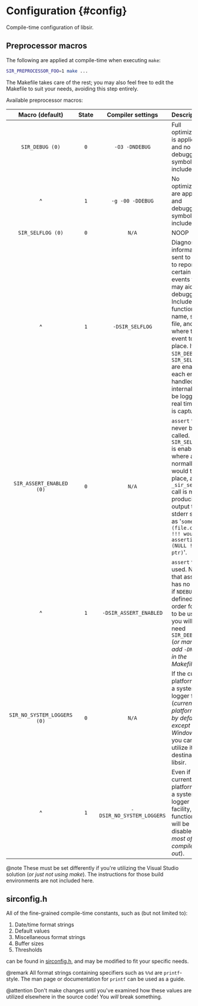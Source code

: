 Configuration         {#config}
=============

Compile-time configuration of libsir.

Preprocessor macros
-------------------

The following are applied at compile-time when executing `make`:

```sh
SIR_PREPROCESSOR_FOO=1 make ...
```

The Makefile takes care of the rest; you may also feel free to edit the Makefile
to suit your needs, avoiding this step entirely.

Available preprocessor macros:

| Macro (default)      | State | Compiler settings            | Description |
| :------------------: | :---: | :--------------------------: | :---------- |
| `SIR_DEBUG (0)` | `0` | `-O3 -DNDEBUG` | Full optimization is applied, and no debugging symbols are included. |
| ^ | `1` | `-g -00 -DDEBUG` | No optimizations are applied, and debugging symbols are included. |
| `SIR_SELFLOG (0)` | `0` | `N/A` | NOOP |
| ^ | `1` | `-DSIR_SELFLOG` | Diagnostic information is sent to `stderr` to report certain events that may aid in debugging. Includes the function name, source file, and line where the event took place. If `SIR_DEBUG` and `SIR_SELFLOG` are enabled, each error handled internally will be logged in real time as it is captured. |
| `SIR_ASSERT_ENABLED (0)` | `0` | `N/A` | `assert` will never be called. If `SIR_SELFLOG` is enabled, where asserts normally would take place, a `_sir_selflog` call is made, producing output to stderr such as '`somefunc (file.c:123): !!! would be asserting (NULL != ptr)`'. |
| ^ | `1` | `-DSIR_ASSERT_ENABLED` | `assert` will be used. Note that assert has no effect if `NDEBUG` is defined, so in order for this to be useful, you will also need `SIR_DEBUG=1` (_or manually add `-DNDEBUG` in the Makefile_). |
| `SIR_NO_SYSTEM_LOGGERS (0)` | `0` | `N/A` | If the current platform has a system logger facility (_currently all platforms do by default except Windows_), you can utilize it as a destination in libsir. |
| ^ | `1`     | `-DSIR_NO_SYSTEM_LOGGERS` | Even if the current platform has a system logger facility, the functionality will be disabled (_and most of it compiled out_). |

@note These must be set differently if you're utilizing the Visual Studio solution (_or just not using make_). The instructions for those build environments are not included here.

sirconfig.h
-----------

All of the fine-grained compile-time constants, such as (but not limited to):

1. Date/time format strings
2. Default values
3. Miscellaneous format strings
4. Buffer sizes
5. Thresholds

can be found in [sirconfig.h](https://github.com/aremmell/libsir/blob/master/sirconfig.h), and may be modified to fit your specific needs.

@remark All format strings containing specifiers such as `%%d` are `printf`-style. The man page or documentation for `printf` can be used as a guide.

@attention Don't make changes until you've examined how these values are utilized elsewhere in the source code! You _will_ break something.
